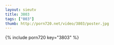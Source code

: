 ```yaml
--- 
layout: sieutv
title: 3803
tags: ["003"]
thumb: http://porn720.net/video/3803/poster.jpg
---
```

{% include porn720 key="3803" %} 
